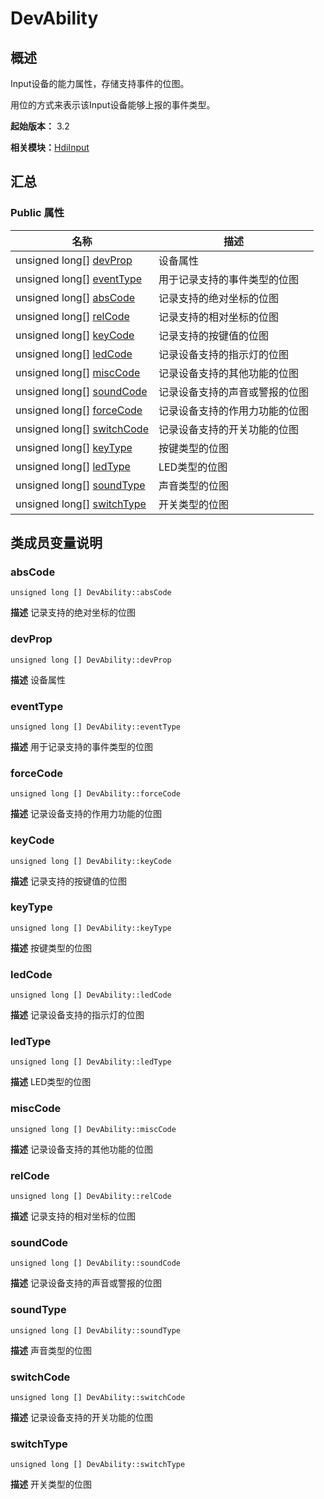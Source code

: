 # DevAbility


## 概述

Input设备的能力属性，存储支持事件的位图。

用位的方式来表示该Input设备能够上报的事件类型。

**起始版本：** 3.2

**相关模块：**[HdiInput](_hdi_input.md)


## 汇总


### Public 属性

| 名称 | 描述 | 
| -------- | -------- |
| unsigned long[] [devProp](#devprop) | 设备属性  | 
| unsigned long[] [eventType](#eventtype) | 用于记录支持的事件类型的位图  | 
| unsigned long[] [absCode](#abscode) | 记录支持的绝对坐标的位图  | 
| unsigned long[] [relCode](#relcode) | 记录支持的相对坐标的位图  | 
| unsigned long[] [keyCode](#keycode) | 记录支持的按键值的位图  | 
| unsigned long[] [ledCode](#ledcode) | 记录设备支持的指示灯的位图  | 
| unsigned long[] [miscCode](#misccode) | 记录设备支持的其他功能的位图  | 
| unsigned long[] [soundCode](#soundcode) | 记录设备支持的声音或警报的位图  | 
| unsigned long[] [forceCode](#forcecode) | 记录设备支持的作用力功能的位图  | 
| unsigned long[] [switchCode](#switchcode) | 记录设备支持的开关功能的位图  | 
| unsigned long[] [keyType](#keytype) | 按键类型的位图  | 
| unsigned long[] [ledType](#ledtype) | LED类型的位图  | 
| unsigned long[] [soundType](#soundtype) | 声音类型的位图  | 
| unsigned long[] [switchType](#switchtype) | 开关类型的位图  | 


## 类成员变量说明


### absCode

```
unsigned long [] DevAbility::absCode
```
**描述**
记录支持的绝对坐标的位图


### devProp

```
unsigned long [] DevAbility::devProp
```
**描述**
设备属性


### eventType

```
unsigned long [] DevAbility::eventType
```
**描述**
用于记录支持的事件类型的位图


### forceCode

```
unsigned long [] DevAbility::forceCode
```
**描述**
记录设备支持的作用力功能的位图


### keyCode

```
unsigned long [] DevAbility::keyCode
```
**描述**
记录支持的按键值的位图


### keyType

```
unsigned long [] DevAbility::keyType
```
**描述**
按键类型的位图


### ledCode

```
unsigned long [] DevAbility::ledCode
```
**描述**
记录设备支持的指示灯的位图


### ledType

```
unsigned long [] DevAbility::ledType
```
**描述**
LED类型的位图


### miscCode

```
unsigned long [] DevAbility::miscCode
```
**描述**
记录设备支持的其他功能的位图


### relCode

```
unsigned long [] DevAbility::relCode
```
**描述**
记录支持的相对坐标的位图


### soundCode

```
unsigned long [] DevAbility::soundCode
```
**描述**
记录设备支持的声音或警报的位图


### soundType

```
unsigned long [] DevAbility::soundType
```
**描述**
声音类型的位图


### switchCode

```
unsigned long [] DevAbility::switchCode
```
**描述**
记录设备支持的开关功能的位图


### switchType

```
unsigned long [] DevAbility::switchType
```
**描述**
开关类型的位图
